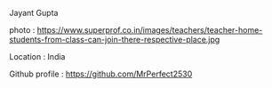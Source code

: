 Jayant Gupta 

photo : https://www.superprof.co.in/images/teachers/teacher-home-students-from-class-can-join-there-respective-place.jpg

Location : India 

Github profile : https://github.com/MrPerfect2530
